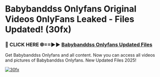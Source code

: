 # Babybanddss Onlyfans Original Videos 0nlyFans Leaked - Files Updated! (30fx)

<h3>🔴 CLICK HERE 🌐==►► <a href="https://tinyurl.com/2m67pmp6" rel="nofollow">Babybanddss Onlyfans Updated Files</a></h3>

Get Babybanddss Onlyfans and all content. Now you can access all videos and pictures of Babybanddss Onlyfans. New Updated Files 2025!

[![30fx](https://i.imgur.com/H4QAA4z.gif)](https://tinyurl.com/2m67pmp6)
